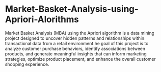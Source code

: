 # Market-Basket-Analysis-using-Apriori-Alorithms
Market Basket Analysis (MBA) using the Apriori algorithm is a data mining project designed to uncover hidden patterns and relationships within transactional data from a retail environment.he goal of this project is to analyze customer purchase behaviors, identify associations between products, and generate meaningful insights that can inform marketing strategies, optimize product placement, and enhance the overall customer shopping experience.
